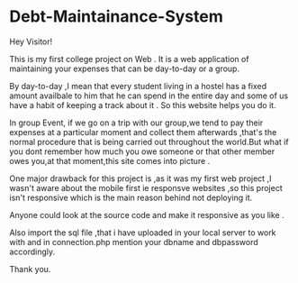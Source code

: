 # Debt-Maintainance-System

Hey Visitor!

This is my first college project on Web .
It is a web application of maintaining your expenses that can be day-to-day or a group.

By day-to-day ,I mean that every student living in a hostel has a fixed amount availbale to him that he can spend in the entire day and some of us have a habit of keeping a track about it . So this website helps you do it.

In group Event, if we go on a trip with our group,we tend to pay their expenses at a particular moment and collect them afterwards ,that's the normal procedure that is being carried out throughout the world.But what if you dont remember how much you owe someone or that other member owes you,at that moment,this site comes into picture .

One major drawback for this project is ,as it was my first web project ,I wasn't aware about the mobile first ie responsve websites ,so this project isn't responsive which is the main reason behind not deploying it.

Anyone could look at the source code and make it responsive as you like .

Also import the sql file ,that i have uploaded in your local server to work with and in connection.php mention your dbname and dbpassword accordingly.

Thank you.
